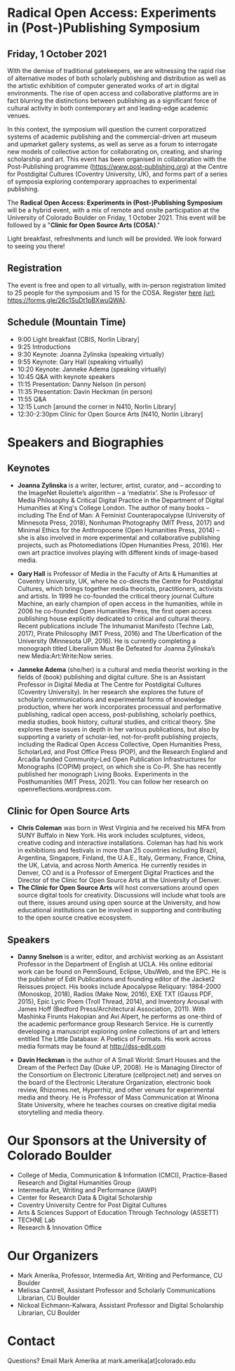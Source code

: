 # Radical Open Access: Experiments in (Post-)Publishing Symposium

## Friday, 1 October 2021

With the demise of traditional gatekeepers, we are witnessing the rapid rise of alternative modes of both scholarly publishing and distribution as well as the artistic exhibition of computer generated works of art in digital environments. The rise of open access and collaborative platforms are in fact blurring the distinctions between publishing as a significant force of cultural activity in both contemporary art and leading-edge academic venues.

In this context, the symposium will question the current corporatized systems of academic publishing and the commercial-driven art museum and upmarket gallery systems, as well as serve as a forum to interrogate new models of collective action for collaborating on, creating, and sharing scholarship and art. This event has been organised in collaboration with the Post-Publishing programme (https://www.post-publishing.org) at the Centre for Postdigital Cultures (Coventry University, UK), and forms part of a series of symposia exploring contemporary approaches to experimental publishing.

The **Radical Open Access: Experiments in (Post-)Publishing Symposium** will be a hybrid event, with a mix of remote and onsite participation at the University of Colorado Boulder on Friday, 1 October 2021. This event will be followed by a "**Clinic for Open Source Arts (COSA)**." 

Light breakfast, refreshments and lunch will be provided. We look forward to seeing you there!

## Registration
The event is free and open to all virtually, with in-person registration limited to 25 people for the symposium and 15 for the COSA. Register [here](https://forms.gle/26c1SuDt1pBXwuQWA) [(url: https://forms.gle/26c1SuDt1pBXwuQWA)](https://forms.gle/26c1SuDt1pBXwuQWA).

## Schedule (Mountain Time)
- 9:00 Light breakfast [CBIS, Norlin Library]
- 9:25 Introductions
- 9:30 Keynote: Joanna Zylinska (speaking virtually)
- 9:55 Keynote: Gary Hall  (speaking virtually)
- 10:20 Keynote: Janneke Adema (speaking virtually)
- 10:45 Q&A with keynote speakers 
- 11:15 Presentation: Danny Nelson (in person)
- 11:35 Presentation: Davin Heckman (in person)
- 11:55 Q&A
- 12:15 Lunch [around the corner in N410, Norlin Library]
- 12:30-2:30pm Clinic for Open Source Arts [N410, Norlin Library]


# Speakers and Biographies
## Keynotes
- **Joanna Zylinska** is a writer, lecturer, artist, curator, and – according to the ImageNet Roulette’s algorithm – a ‘mediatrix’. She is Professor of Media Philosophy & Critical Digital Practice in the Department of Digital Humanities at King's College London. The author of many books – including The End of Man: A Feminist Counterapocalypse (University of Minnesota Press, 2018), Nonhuman Photography (MIT Press, 2017) and Minimal Ethics for the Anthropocene (Open Humanities Press, 2014) – she is also involved in more experimental and collaborative publishing projects, such as Photomediations (Open Humanities Press, 2016). Her own art practice involves playing with different kinds of image-based media.

- **Gary Hall** is Professor of Media in the Faculty of Arts & Humanities at Coventry University, UK, where he co-directs the Centre for Postdigital Cultures, which brings together media theorists, practitioners, activists and artists. In 1999 he co-founded the critical theory journal Culture Machine, an early champion of open access in the humanities, while in 2006 he co-founded Open Humanities Press, the first open access publishing house explicitly dedicated to critical and cultural theory. Recent publications include The Inhumanist Manifesto (Techne Lab, 2017), Pirate Philosophy (MIT Press, 2016) and The Uberfication of the University (Minnesota UP, 2016). He is currently completing a monograph titled Liberalism Must Be Defeated for Joanna Zylinska’s new Media:Art:Write:Now series.

- **Janneke Adema** (she/her) is a cultural and media theorist working in the fields of (book) publishing and digital culture. She is an Assistant Professor in Digital Media at The Centre for Postdigital Cultures (Coventry University). In her research she explores the future of scholarly communications and experimental forms of knowledge production, where her work incorporates processual and performative publishing, radical open access, post-publishing, scholarly poethics, media studies, book history, cultural studies, and critical theory. She explores these issues in depth in her various publications, but also by supporting a variety of scholar-led, not-for-profit publishing projects, including the Radical Open Access Collective, Open Humanities Press, ScholarLed, and Post Office Press (POP), and the Research England and Arcadia funded Community-Led Open Publication Infrastructures for Monographs (COPIM) project, on which she is Co-PI. She has recently published her monograph Living Books. Experiments in the Posthumanities (MIT Press, 2021). You can follow her research on openreflections.wordpress.com.   

## Clinic for Open Source Arts
- **Chris Coleman** was born in West Virginia and he received his MFA from SUNY Buffalo in New York. His work includes sculptures, videos, creative coding and interactive installations. Coleman has had his work in exhibitions and festivals in more than 25 countries including Brazil, Argentina, Singapore, Finland, the U.A.E., Italy, Germany, France, China, the UK, Latvia, and across North America. He currently resides in Denver, CO and is a Professor of Emergent Digital Practices and the Director of the Clinic for Open Source Arts at the University of Denver.
- **The Clinic for Open Source Arts** will host conversations around open source digital tools for creativity. Discussions will include what tools are out there, issues around using open source at the University, and how educational institutions can be involved in supporting and contributing to the open source creative ecosystem.

## Speakers
- **Danny Snelson** is a writer, editor, and archivist working as an Assistant Professor in the Department of English at UCLA. His online editorial work can be found on PennSound, Eclipse, UbuWeb, and the EPC. He is the publisher of Edit Publications and founding editor of the Jacket2 Reissues project. His books include Apocalypse Reliquary: 1984-2000 (Monoskop, 2018), Radios (Make Now, 2016), EXE TXT (Gauss PDF, 2015), Epic Lyric Poem (Troll Thread, 2014), and Inventory Arousal with James Hoff (Bedford Press/Architectural Association, 2011). With Mashinka Firunts Hakopian and Avi Alpert, he performs as one-third of the academic performance group Research Service. He is currently developing a manuscript exploring online collections of art and letters entitled The Little Database: A Poetics of Formats. His work across media formats may be found at http://dss-edit.com 

- **Davin Heckman** is the author of A Small World: Smart Houses and the Dream of the Perfect Day (Duke UP, 2008). He is Managing Director of the Consortium on Electronic Literature (cellproject.net) and serves on the board of the Electronic Literature Organization, electronic book review, Rhizomes.net, Hyperrhiz, and other venues for experimental media and theory. He is Professor of Mass Communication at Winona State University, where he teaches courses on creative digital media storytelling and media theory. 


# Our Sponsors at the University of Colorado Boulder
- College of Media, Communication & Information (CMCI), Practice-Based Research and Digital Humanities Group 
- Intermedia Art, Writing and Performance (IAWP)
- Center for Research Data & Digital Scholarship
- Coventry University Centre for Post Digital Cultures
- Arts & Sciences Support of Education Through Technology (ASSETT)
- TECHNE Lab
- Research & Innovation Office

# Our Organizers
- Mark Amerika, Professor, Intermedia Art, Writing and Performance, CU Boulder
- Melissa Cantrell, Assistant Professor and Scholarly Communications Librarian, CU Boulder
- Nickoal Eichmann-Kalwara, Assistant Professor and Digital Scholarship Librarian, CU Boulder

# Contact
Questions? Email Mark Amerika at mark.amerika[at]colorado.edu
